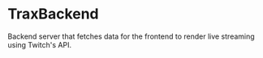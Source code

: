 # TraxBackend
Backend server that fetches data for the frontend to render live streaming using Twitch's API.

